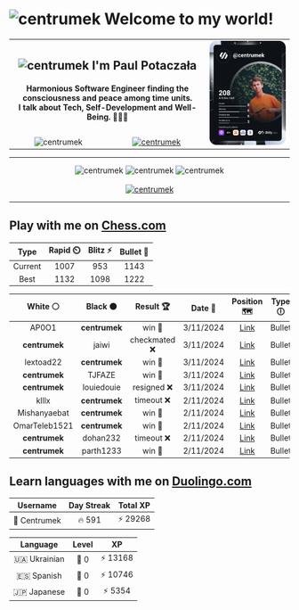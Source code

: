 <h1>
  <img
    src="https://emojis.slackmojis.com/emojis/images/1531849430/4246/blob-sunglasses.gif"
    width="30"
    alt="centrumek"
  />
  Welcome to my world!
</h1>

<table>
  <tbody>
    <tr>
      <td align="center" width="70%" colspan="2">
        <h2>
          <img
            src="https://raw.githubusercontent.com/MartinHeinz/MartinHeinz/master/wave.gif"
            width="30px"
            alt="centrumek"
          />
          I'm Paul Potaczała
        </h2>
        <h4>
          Harmonious Software Engineer finding the consciousness and peace among time units.
          <br/>
          I talk about Tech, Self-Development and Well-Being. 🌿🧘🚀
        </h4>
      </td>
      <td width="30%" rowspan="2">
        <a href="https://app.daily.dev/centrumek">
          <img
            src="./devcard.svg"
            alt="centrumek"
          />
        </a>
      </td>
    </tr>
    <tr align="center">
      <td>
        <img
          src="https://komarev.com/ghpvc/?username=centrumek&label=visitors&color=0e75b6&style=flat"
          alt="centrumek"
        >
      </td>
      <td>
        <a href="https://stackoverflow.com/users/14496012/centrumek">
          <img
            src="https://stackoverflow.com/users/flair/14496012.png?theme=dark"
            alt="centrumek"
          >
        </a>
      </td>
    </tr>
  </tbody>
</table>

---
<div align="center">
  <img 
    src="https://github-readme-stats.vercel.app/api?username=centrumek&show_icons=true&count_private=true&theme=dark&hide_border=true&hide=issues,contribs&bg_color=00000000"
    alt="centrumek"
  />
  <img
    src="https://github-readme-stats.vercel.app/api/top-langs/?username=centrumek&layout=compact&hide_border=true&theme=dark&bg_color=00000000&langs_count=6&exclude_repo=air-statistic-app"
    alt="centrumek"
  />
  <img 
    src="https://github-readme-streak-stats.herokuapp.com?user=centrumek&theme=dark&hide_border=true&background=FFFFFF00"
    alt="centrumek"
  />
  <br/>
  <br/>
  <a href="https://www.buymeacoffee.com/centrumek">
    <img
      src="https://cdn.buymeacoffee.com/buttons/v2/default-orange.png"
      height="50"
      width="210"
      alt="centrumek"
    />
  </a>
</div>

---

## Play with me on [Chess.com](https://www.chess.com/member/centrumek)

<div align="center">
<!--START_SECTION:chessStats-->
<!-- Automatically generated with https://github.com/Balastrong/chess-stats-action -->

| Type | Rapid ⏲️ | Blitz ⚡ | Bullet 🔫 |
|:---:|:---:|:---:|:---:|
| Current | 1007 | 953 | 1143 |
| Best | 1132 | 1098 | 1222 |

| White ⚪ | Black ⚫ | Result 🏆 | Date 📅 | Position 🗺️ | Type 🕕 |
|:---:|:---:|:---:|:---:|:---:|:---:|
| AP0O1 | **centrumek** | win 🥇 | 3/11/2024 | <a href="http://www.ee.unb.ca/cgi-bin/tervo/fen.pl?select=5bkr/8/1p6/p2pp3/P3P1Pp/3P1P1P/3q4/6K1 w - -">Link</a> | Bullet |
| **centrumek** | jaiwi | checkmated ❌ | 3/11/2024 | <a href="http://www.ee.unb.ca/cgi-bin/tervo/fen.pl?select=5r2/pp4bk/4p2r/2p4P/P2PbP2/2P1P3/1BqK3R/4Q1R1 w - -">Link</a> | Bullet |
| lextoad22 | **centrumek** | win 🥇 | 3/11/2024 | <a href="http://www.ee.unb.ca/cgi-bin/tervo/fen.pl?select=8/8/8/8/2K5/4p3/3k4/8 w - -">Link</a> | Bullet |
| **centrumek** | TJFAZE | win 🥇 | 3/11/2024 | <a href="http://www.ee.unb.ca/cgi-bin/tervo/fen.pl?select=8/1R3k1p/p3bp2/1p6/1r6/5PKP/6P1/8 b - -">Link</a> | Bullet |
| **centrumek** | louiedouie | resigned ❌ | 3/11/2024 | <a href="http://www.ee.unb.ca/cgi-bin/tervo/fen.pl?select=r3kbnr/p2p1ppp/1p2p3/8/2P5/1P6/P1q1N1PP/R3KB1R w KQkq -">Link</a> | Bullet |
| klllx | **centrumek** | timeout ❌ | 2/11/2024 | <a href="http://www.ee.unb.ca/cgi-bin/tervo/fen.pl?select=4r2r/pp1k1R2/2p5/8/1B1Pp1p1/4P1q1/PP2K3/8 b - -">Link</a> | Bullet |
| Mishanyaebat | **centrumek** | win 🥇 | 2/11/2024 | <a href="http://www.ee.unb.ca/cgi-bin/tervo/fen.pl?select=8/3k4/2p1p3/p2pP1NB/3P2n1/2P3Q1/1q3r2/1K1R4 w - -">Link</a> | Bullet |
| OmarTeleb1521 | **centrumek** | win 🥇 | 2/11/2024 | <a href="http://www.ee.unb.ca/cgi-bin/tervo/fen.pl?select=8/pp2k3/2p1b3/3p2K1/6p1/2BBP1P1/PPP2r2/8 w - -">Link</a> | Bullet |
| **centrumek** | dohan232 | timeout ❌ | 2/11/2024 | <a href="http://www.ee.unb.ca/cgi-bin/tervo/fen.pl?select=1Q6/4bppk/4p2p/B2p4/2bP4/5PPP/5R1K/5q2 w - -">Link</a> | Bullet |
| **centrumek** | parth1233 | win 🥇 | 2/11/2024 | <a href="http://www.ee.unb.ca/cgi-bin/tervo/fen.pl?select=r7/p1N3pp/4k3/2P2pn1/P2P4/4P3/1B4PP/5RK1 b - -">Link</a> | Bullet |

<!--END_SECTION:chessStats-->
</div>

## Learn languages with me on [Duolingo.com](https://www.duolingo.com/profile/Centrumek)

<div align="center">
<!--START_SECTION:duolingoStats-->
<!-- Automatically generated with https://github.com/centrumek/duolingo-readme-stats-->

| Username | Day Streak | Total XP |
|:---:|:---:|:---:|
| 👤 Centrumek | 🔥 591 | ⚡ 29268 |

| Language | Level | XP |
|:---:|:---:|:---:|
| 🇺🇦 Ukrainian | 👑 0 | ⚡ 13168 |
| 🇪🇸 Spanish | 👑 0 | ⚡ 10746 |
| 🇯🇵 Japanese | 👑 0 | ⚡ 5354 |

<!--END_SECTION:duolingoStats-->
</div>
<!--
**centrumek/centrumek** is a ✨ _special_ ✨ repository because its `README.md` (this file) appears on your GitHub profile.

Here are some ideas to get you started:

- 🔭 I’m currently working on ...
- 🌱 I’m currently learning ...
- 👯 I’m looking to collaborate on ...
- 🤔 I’m looking for help with ...
- 💬 Ask me about ...
- 📫 How to reach me: ...
- 😄 Pronouns: ...
- ⚡ Fun fact: ...
-->
